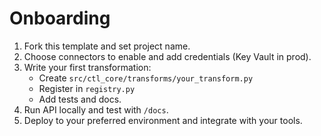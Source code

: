 # Onboarding

1) Fork this template and set project name.
2) Choose connectors to enable and add credentials (Key Vault in prod).
3) Write your first transformation:
   - Create `src/ctl_core/transforms/your_transform.py`
   - Register in `registry.py`
   - Add tests and docs.
4) Run API locally and test with `/docs`.
5) Deploy to your preferred environment and integrate with your tools.